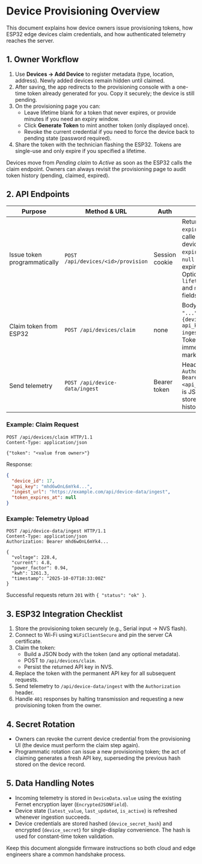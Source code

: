 # Device Provisioning Overview

This document explains how device owners issue provisioning tokens, how ESP32 edge devices claim credentials, and how authenticated telemetry reaches the server.

## 1. Owner Workflow

1. Use **Devices → Add Device** to register metadata (type, location, address). Newly added devices remain hidden until claimed.
2. After saving, the app redirects to the provisioning console with a one-time token already generated for you. Copy it securely; the device is still pending.
3. On the provisioning page you can:
   - Leave lifetime blank for a token that never expires, or provide minutes if you need an expiry window.
   - Click **Generate Token** to mint another token (only displayed once).
   - Revoke the current credential if you need to force the device back to pending state (password required).
4. Share the token with the technician flashing the ESP32. Tokens are single-use and only expire if you specified a lifetime.

Devices move from *Pending claim* to *Active* as soon as the ESP32 calls the claim endpoint. Owners can always revisit the provisioning page to audit token history (pending, claimed, expired).

## 2. API Endpoints

| Purpose | Method & URL | Auth | Notes |
| --- | --- | --- | --- |
| Issue token programmatically | `POST /api/devices/<id>/provision` | Session cookie | Returns `{token, expires_at}` if caller owns the device. `expires_at` is `null` for non-expiring tokens. Optional `lifetime_minutes` and `notes` body fields. |
| Claim token from ESP32 | `POST /api/devices/claim` | none | Body: `{"token": "..."}`. Returns `{device_id, api_key, ingest_url}`. Token is immediately marked used. |
| Send telemetry | `POST /api/device-data/ingest` | Bearer token | Header: `Authorization: Bearer <api_key>`. Body is JSON payload stored as historical data. |

### Example: Claim Request

```http
POST /api/devices/claim HTTP/1.1
Content-Type: application/json

{"token": "<value from owner>"}
```

Response:

```json
{
  "device_id": 17,
  "api_key": "mhd6wOnL6mYk4...",
  "ingest_url": "https://example.com/api/device-data/ingest",
  "token_expires_at": null
}
```

### Example: Telemetry Upload

```http
POST /api/device-data/ingest HTTP/1.1
Content-Type: application/json
Authorization: Bearer mhd6wOnL6mYk4...

{
  "voltage": 228.4,
  "current": 4.8,
  "power_factor": 0.94,
  "kwh": 1261.3,
  "timestamp": "2025-10-07T10:33:00Z"
}
```

Successful requests return `201` with `{ "status": "ok" }`.

## 3. ESP32 Integration Checklist

1. Store the provisioning token securely (e.g., Serial input → NVS flash).
2. Connect to Wi-Fi using `WiFiClientSecure` and pin the server CA certificate.
3. Claim the token:
   - Build a JSON body with the token (and any optional metadata).
   - POST to `/api/devices/claim`.
   - Persist the returned API key in NVS.
4. Replace the token with the permanent API key for all subsequent requests.
5. Send telemetry to `/api/device-data/ingest` with the `Authorization` header.
6. Handle `401` responses by halting transmission and requesting a new provisioning token from the owner.

## 4. Secret Rotation

- Owners can revoke the current device credential from the provisioning UI (the device must perform the claim step again).
- Programmatic rotation can issue a new provisioning token; the act of claiming generates a fresh API key, superseding the previous hash stored on the device record.

## 5. Data Handling Notes

- Incoming telemetry is stored in `DeviceData.value` using the existing Fernet encryption layer (`EncryptedJSONField`).
- Device state (`latest_value`, `last_updated`, `is_active`) is refreshed whenever ingestion succeeds.
- Device credentials are stored hashed (`device_secret_hash`) and encrypted (`device_secret`) for single-display convenience. The hash is used for constant-time token validation.

Keep this document alongside firmware instructions so both cloud and edge engineers share a common handshake process.
